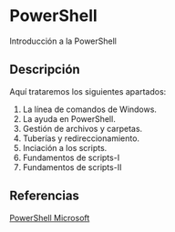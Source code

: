 # PowerShell
Introducción a la PowerShell
## Descripción
Aquí trataremos los siguientes apartados:
1. La línea de comandos de Windows.
2. La ayuda en PowerShell.
3. Gestión de archivos y carpetas.
4. Tuberías y redireccionamiento.
5. Inciación a los scripts.
6. Fundamentos de scripts-I
7. Fundamentos de scripts-II
## Referencias
[PowerShell Microsoft](https://docs.microsoft.com/es-es/powershell/scripting/powershell-scripting?view=powershell-5.1)
